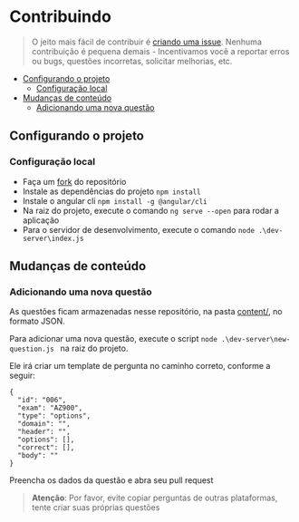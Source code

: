 # Contribuindo
> O jeito mais fácil de contribuir é [criando uma issue](https://github.com/Salgado2004/NuvemPro-Exams/issues/new/choose). Nenhuma contribuição é pequena demais - Incentivamos você a reportar erros ou bugs, questões incorretas, solicitar melhorias, etc.

- [Configurando o projeto](#configurando-o-projeto)
  - [Configuração local](#configuração-local)
- [Mudanças de conteúdo](#mudanças-de-conteúdo)
  - [Adicionando uma nova questão](#adicionando-uma-nova-questão)

## Configurando o projeto

### Configuração local

- Faça um [fork](https://github.com/Salgado2004/NuvemPro-Exams/fork) do repositório
- Instale as dependências do projeto `npm install`
- Instale o angular cli `npm install -g @angular/cli`
- Na raiz do projeto, execute o comando `ng serve --open` para rodar a aplicação
- Para o servidor de desenvolvimento, execute o comando `node .\dev-server\index.js`

## Mudanças de conteúdo

### Adicionando uma nova questão

As questões ficam armazenadas nesse repositório, na pasta [content/](https://github.com/Salgado2004/NuvemPro-Exams/tree/master/content), no formato JSON.

Para adicionar uma nova questão, execute o script `node .\dev-server\new-question.js ` na raiz do projeto.

Ele irá criar um template de pergunta no caminho correto, conforme a seguir: 
```
{
  "id": "006",
  "exam": "AZ900",
  "type": "options",
  "domain": "",
  "header": "",
  "options": [],
  "correct": [],
  "body": ""
}
```
Preencha os dados da questão e abra seu pull request
> **Atenção**: Por favor, evite copiar perguntas de outras plataformas, tente criar suas próprias questões